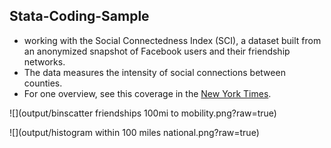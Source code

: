 ## Stata-Coding-Sample

* working with the Social Connectedness Index (SCI), a dataset built from an anonymized snapshot of Facebook users and their friendship networks. 
* The data measures the intensity of social connections between counties. 
* For one overview, see this coverage in the [New York Times](https://www.nytimes.com/interactive/2018/09/19/upshot/facebook-county-friendships.html).

![](output/binscatter friendships 100mi to mobility.png?raw=true)

![](output/histogram within 100 miles national.png?raw=true)
